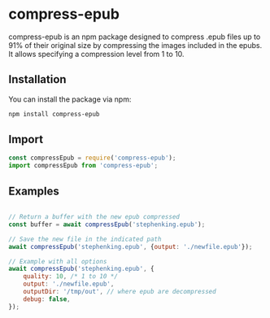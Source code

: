 # compress-epub

compress-epub is an npm package designed to compress .epub files up to 91% of their original size by compressing the images included in the epubs. It allows specifying a compression level from 1 to 10.

## Installation
You can install the package via npm:

```sh
npm install compress-epub
```

## Import

```javascript
const compressEpub = require('compress-epub');
import compressEpub from 'compress-epub';
```

## Examples


```javascript

// Return a buffer with the new epub compressed
const buffer = await compressEpub('stephenking.epub');

// Save the new file in the indicated path
await compressEpub('stephenking.epub', {output: './newfile.epub'});

// Example with all options
await compressEpub('stephenking.epub', {
	quality: 10, /* 1 to 10 */
	output: './newfile.epub',
	outputDir: '/tmp/out', // where epub are decompressed
	debug: false,
});

```